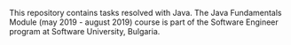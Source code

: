 
This repository contains tasks resolved with Java.
The Java Fundamentals Module (may 2019 - august 2019) course is part of the Software Engineer program at Software University, Bulgaria.

